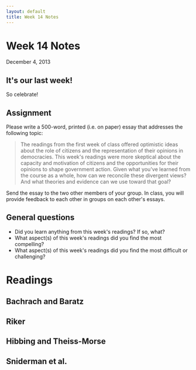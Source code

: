 ```yaml
---
layout: default
title: Week 14 Notes
---
```


# Week 14 Notes #
December 4, 2013

## It's our last week! ##

So celebrate!

## Assignment ##
Please write a 500-word, printed (i.e. on paper) essay that addresses the following topic:

>The readings from the first week of class offered optimistic ideas about the role of citizens and the representation of their opinions in democracies. This week's readings were more skeptical about the capacity and motivation of citizens and the opportunities for their opinions to shape government action. Given what you've learned from the course as a whole, how can we reconcile these divergent views? And what theories and evidence can we use toward that goal?

Send the essay to the two other members of your group. In class, you will provide feedback to each other in groups on each other's essays.

## General questions ##
* Did you learn anything from this week's readings? If so, what?
* What aspect(s) of this week's readings did you find the most compelling?
* What aspect(s) of this week's readings did you find the most difficult or challenging?


# Readings #

## Bachrach and Baratz ##


## Riker ##


## Hibbing and Theiss-Morse ##


## Sniderman et al. ##
